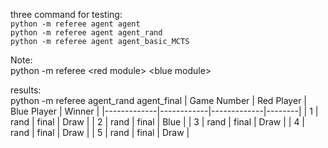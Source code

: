 three command for testing:
<br>
`python -m referee agent agent`
<br>
`python -m referee agent agent_rand`
<br>
`python -m referee agent agent_basic_MCTS`

Note:<br>
python -m referee <red module\> <blue module\>

results:<br>
python -m referee agent_rand agent_final
| Game Number | Red Player | Blue Player | Winner |
|-------------|------------|-------------|--------|
| 1           | rand       | final       | Draw   |
| 2           | rand       | final       | Blue   |
| 3           | rand       | final       | Draw   |
| 4           | rand       | final       | Draw   |
| 5           | rand       | final       | Draw   |


